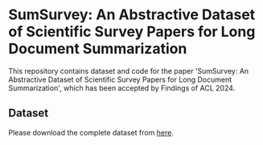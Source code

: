 # SumSurvey: An Abstractive Dataset of Scientific Survey Papers for Long Document Summarization

This repository contains dataset and code for the paper 'SumSurvey: An Abstractive Dataset of Scientific Survey Papers for Long Document Summarization', which has been accepted by Findings of ACL 2024.

## Dataset

Please download the complete dataset from [here](https://www.baidu.com).
